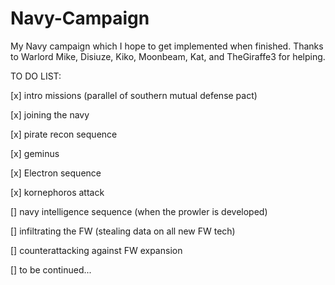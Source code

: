 # Navy-Campaign
My Navy campaign which I hope to get implemented when finished.
Thanks to Warlord Mike, Disiuze, Kiko, Moonbeam, Kat, and TheGiraffe3 for helping.

TO DO LIST:

[x] intro missions (parallel of southern mutual defense pact)

[x] joining the navy

[x] pirate recon sequence

[x] geminus

[x] Electron sequence

[x] kornephoros attack

[] navy intelligence sequence (when the prowler is developed)

[] infiltrating the FW (stealing data on all new FW tech)

[] counterattacking against FW expansion



[] to be continued...
